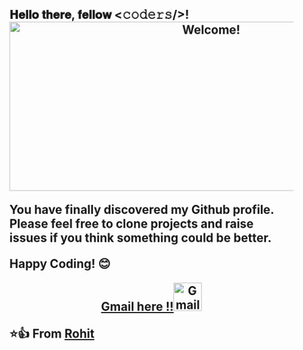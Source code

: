 <h2> 𝐇𝐞𝐥𝐥𝐨 𝐭𝐡𝐞𝐫𝐞, 𝐟𝐞𝐥𝐥𝐨𝐰 <𝚌𝚘𝚍𝚎𝚛𝚜/>!
<div align="center" width="50">

<img src="https://github.com/rohithanthergama/CodeWithRohit/blob/main/messagif.gif" alt="Welcome!" width="700px" height="300px">

</div>

You have finally discovered my Github profile. <br>
Please feel free to clone projects and raise issues if you think something could be better.

Happy Coding! 😊

<div align="center">

<a href="mailto:r.anthergama@gmail.com" target="_blank">Gmail here !!<img src="https://logos-world.net/wp-content/uploads/2020/11/Gmail-Logo.png" alt="Gmail" width=50px></a>

</div>


⭐👍 From [Rohit](https://github.com/rohithanthergama/CodeWithRohit)
